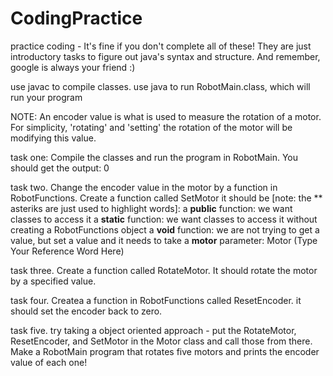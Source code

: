 # CodingPractice
practice coding -
It's fine if you don't complete all of these! They are just introductory tasks to figure out java's syntax and 
structure. And remember, google is always your friend :)

use javac to compile classes. 
use java to run RobotMain.class, which will run your program

NOTE: An encoder value is what is used to measure the rotation of a motor. For simplicity, 'rotating' and 'setting' the rotation of the motor will be modifying this value.

task one: Compile the classes and run the program in RobotMain.
You should get the output:
0

task two. Change the encoder value in the motor by a function in RobotFunctions.
Create a function called SetMotor
it should be [note: the ** asteriks are just used to highlight words]:
a **public** function: we want classes to access it
a **static** function: we want classes to access it without creating a RobotFunctions object
a **void** function: we are not trying to get a value, but set a value
and it needs to take
a **motor** parameter: Motor (Type Your Reference Word Here)

task three. Create a function called RotateMotor. It should rotate the motor by a specified value.

task four. Createa a function in RobotFunctions called ResetEncoder. it should set the encoder back to zero.

task  five.  try taking a object oriented approach - put the RotateMotor, ResetEncoder, and SetMotor in the Motor class and 
call those from there. Make a RobotMain program that rotates five motors and prints the encoder value of each one!


